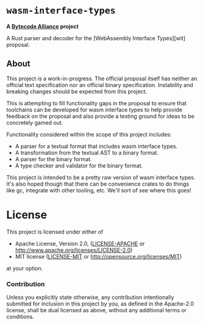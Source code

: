 # `wasm-interface-types`

**A [Bytecode Alliance](https://bytecodealliance.org/) project**

A Rust parser and decoder for the [WebAssembly Interface Types][wit] proposal.

## About

This project is a work-in-progress. The official proposal itself has neither an
official text specification nor an official binary specification. Instability
and breaking changes should be expected from this project.

This is attempting to fill functionality gaps in the proposal to ensure that
toolchains can be developed for wasm interface types to help provide feedback on
the proposal and also provide a testing ground for ideas to be concretely gamed
out.

Functionality considered within the scope of this project includes:

* A parser for a textual format that includes wasm interface types.
* A transformation from the textual AST to a binary format.
* A parser for the binary format.
* A type checker and validator for the binary format.

This project is intended to be a pretty raw version of wasm interface types.
It's also hoped though that there can be convenience crates to do things like
gc, integrate with other tooling, etc. We'll sort of see where this goes!

# License

This project is licensed under either of

 * Apache License, Version 2.0, ([LICENSE-APACHE](LICENSE-APACHE) or
   http://www.apache.org/licenses/LICENSE-2.0)
 * MIT license ([LICENSE-MIT](LICENSE-MIT) or
   http://opensource.org/licenses/MIT)

at your option.

### Contribution

Unless you explicitly state otherwise, any contribution intentionally submitted
for inclusion in this project by you, as defined in the Apache-2.0 license,
shall be dual licensed as above, without any additional terms or conditions.
